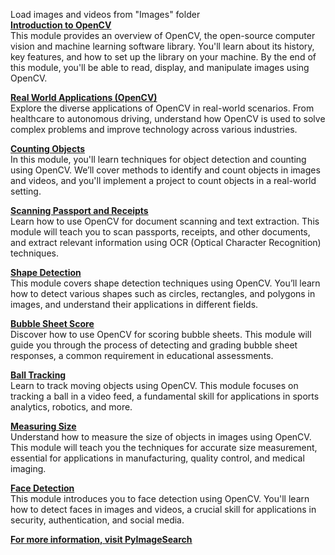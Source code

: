Load images and videos from "Images" folder<br>
<u><strong>Introduction to OpenCV</strong></u><br>
This module provides an overview of OpenCV, the open-source computer vision and machine learning software library. You'll learn about its history, key features, and how to set up the library on your machine. By the end of this module, you'll be able to read, display, and manipulate images using OpenCV.

<u><strong>Real World Applications (OpenCV)</strong></u><br>
Explore the diverse applications of OpenCV in real-world scenarios. From healthcare to autonomous driving, understand how OpenCV is used to solve complex problems and improve technology across various industries.

<u><strong>Counting Objects</strong></u><br>
In this module, you'll learn techniques for object detection and counting using OpenCV. We’ll cover methods to identify and count objects in images and videos, and you'll implement a project to count objects in a real-world setting.

<u><strong>Scanning Passport and Receipts</strong></u><br>
Learn how to use OpenCV for document scanning and text extraction. This module will teach you to scan passports, receipts, and other documents, and extract relevant information using OCR (Optical Character Recognition) techniques.

<u><strong>Shape Detection</strong></u><br>
This module covers shape detection techniques using OpenCV. You’ll learn how to detect various shapes such as circles, rectangles, and polygons in images, and understand their applications in different fields.

<u><strong>Bubble Sheet Score</strong></u><br>
Discover how to use OpenCV for scoring bubble sheets. This module will guide you through the process of detecting and grading bubble sheet responses, a common requirement in educational assessments.

<u><strong>Ball Tracking</strong></u><br>
Learn to track moving objects using OpenCV. This module focuses on tracking a ball in a video feed, a fundamental skill for applications in sports analytics, robotics, and more.

<u><strong>Measuring Size</strong></u><br>
Understand how to measure the size of objects in images using OpenCV. This module will teach you the techniques for accurate size measurement, essential for applications in manufacturing, quality control, and medical imaging.

<u><strong>Face Detection</strong></u><br>
This module introduces you to face detection using OpenCV. You'll learn how to detect faces in images and videos, a crucial skill for applications in security, authentication, and social media.

<u><strong>For more information, visit <a href="https://pyimagesearch.com/">PyImageSearch</a></strong></u>
